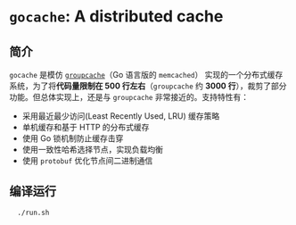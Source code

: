# `gocache`: A distributed cache

## 简介

`gocache` 是模仿 [`groupcache`](https://github.com/golang/groupcache)（Go 语言版的 `memcached`） 实现的一个分布式缓存系统，为了将**代码量限制在 500 行左右**（`groupcache` 约 **3000 行**），裁剪了部分功能。但总体实现上，还是与 `groupcache` 非常接近的。支持特性有：

- 采用最近最少访问(Least Recently Used, LRU) 缓存策略
- 单机缓存和基于 HTTP 的分布式缓存
- 使用 Go 锁机制防止缓存击穿
- 使用一致性哈希选择节点，实现负载均衡
- 使用 `protobuf` 优化节点间二进制通信

## 编译运行

```bash
  ./run.sh
```